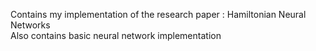 Contains my implementation of the research paper : Hamiltonian Neural Networks </br>
Also contains basic neural network implementation
